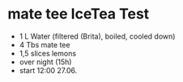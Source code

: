 # mate tee IceTea Test

- 1 L Water (filtered (Brita), boiled, cooled down)
- 4 Tbs mate tee
- 1,5 slices lemons
- over night (15h)
- start 12:00 27.06.
